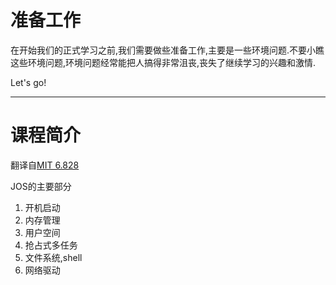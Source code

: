 # 准备工作
在开始我们的正式学习之前,我们需要做些准备工作,主要是一些环境问题.不要小瞧这些环境问题,环境问题经常能把人搞得非常沮丧,丧失了继续学习的兴趣和激情.

Let's go!

---
# 课程简介

翻译自[MIT 6.828](https://pdos.csail.mit.edu/6.828/2017/overview.html
)


JOS的主要部分
1. 开机启动
2. 内存管理
3. 用户空间
4. 抢占式多任务
5. 文件系统,shell
6. 网络驱动
